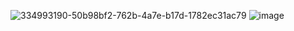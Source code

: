 ![334993190-50b98bf2-762b-4a7e-b17d-1782ec31ac79](https://github.com/user-attachments/assets/16d7dca5-38e6-446d-b6ad-f46b6854dd87)
![image](https://github.com/user-attachments/assets/df428c81-3673-4f2b-9936-a7c02ae431a6)
